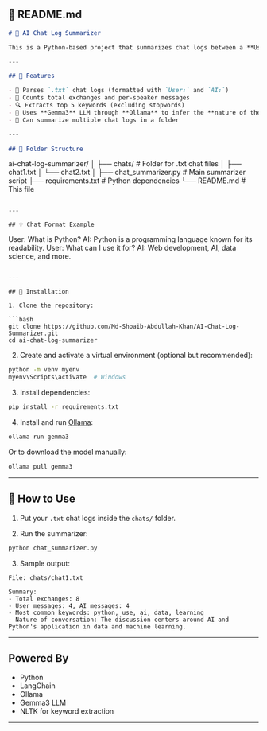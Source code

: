 ## 📄 README.md

```markdown
# 🧠 AI Chat Log Summarizer

This is a Python-based project that summarizes chat logs between a **User** and an **AI assistant**. It performs basic NLP tasks such as message parsing, keyword extraction, and conversational topic inference using **LLM via LangChain + Ollama (Gemma3)**.

---

## 🚀 Features

- 📂 Parses `.txt` chat logs (formatted with `User:` and `AI:`)
- 🧮 Counts total exchanges and per-speaker messages
- 🔍 Extracts top 5 keywords (excluding stopwords)
- 🧠 Uses **Gemma3** LLM through **Ollama** to infer the **nature of the conversation**
- 📁 Can summarize multiple chat logs in a folder

---

## 📁 Folder Structure

```

ai-chat-log-summarizer/
│
├── chats/                 # Folder for .txt chat files
│   ├── chat1.txt
│   └── chat2.txt
│
├── chat\_summarizer.py     # Main summarizer script
├── requirements.txt        # Python dependencies
└── README.md               # This file

```

---

## 💡 Chat Format Example

```

User: What is Python?
AI: Python is a programming language known for its readability.
User: What can I use it for?
AI: Web development, AI, data science, and more.

````

---

## 🔧 Installation

1. Clone the repository:

```bash
git clone https://github.com/Md-Shoaib-Abdullah-Khan/AI-Chat-Log-Summarizer.git
cd ai-chat-log-summarizer
````

2. Create and activate a virtual environment (optional but recommended):

```bash
python -m venv myenv
myenv\Scripts\activate  # Windows
```

3. Install dependencies:

```bash
pip install -r requirements.txt
```

4. Install and run [Ollama](https://ollama.com/):

```bash
ollama run gemma3
```

Or to download the model manually:

```bash
ollama pull gemma3
```

---

## 🧪 How to Use

1. Put your `.txt` chat logs inside the `chats/` folder.

2. Run the summarizer:

```bash
python chat_summarizer.py
```

3. Sample output:

```
File: chats/chat1.txt

Summary:
- Total exchanges: 8
- User messages: 4, AI messages: 4
- Most common keywords: python, use, ai, data, learning
- Nature of conversation: The discussion centers around AI and Python's application in data and machine learning.
```

---

## Powered By

* Python 
* LangChain 
* Ollama 
* Gemma3 LLM 
* NLTK for keyword extraction

---

